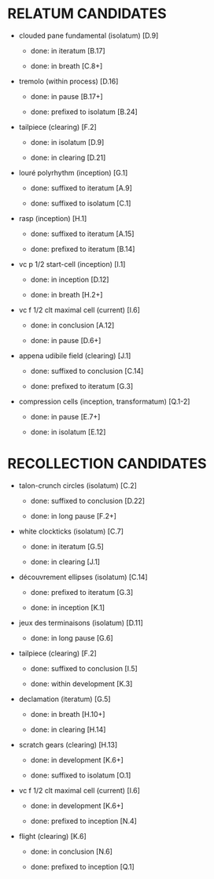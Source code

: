 RELATUM CANDIDATES
==================

* clouded pane fundamental (isolatum) [D.9]

    * done: in iteratum [B.17]

    * done: in breath [C.8+]

* tremolo (within process) [D.16]

    * done: in pause [B.17+]

    * done: prefixed to isolatum [B.24]

* tailpiece (clearing) [F.2]

    * done: in isolatum [D.9]

    * done: in clearing [D.21]

* louré polyrhythm (inception) [G.1]

    * done: suffixed to iteratum [A.9]

    * done: suffixed to isolatum [C.1]

* rasp (inception) [H.1]

    * done: suffixed to iteratum [A.15]

    * done: prefixed to iteratum [B.14]

* vc p 1/2 start-cell (inception) [I.1]

    * done: in inception [D.12]

    * done: in breath [H.2+]

* vc f 1/2 clt maximal cell (current) [I.6]

    * done: in conclusion [A.12]

    * done: in pause [D.6+]

* appena udibile field (clearing) [J.1]

    * done: suffixed to conclusion [C.14]

    * done: prefixed to iteratum [G.3]

* compression cells (inception, transformatum) [Q.1-2]

    * done: in pause [E.7+]

    * done: in isolatum [E.12]

RECOLLECTION CANDIDATES
=======================

* talon-crunch circles (isolatum) [C.2]

    * done: suffixed to conclusion [D.22]

    * done: in long pause [F.2+]

* white clockticks (isolatum) [C.7]

    * done: in iteratum [G.5]

    * done: in clearing [J.1]

* découvrement ellipses (isolatum) [C.14]

    * done: prefixed to iteratum [G.3]

    * done: in inception [K.1]

* jeux des terminaisons (isolatum) [D.11]

    * done: in long pause [G.6]

* tailpiece (clearing) [F.2]

    * done: suffixed to conclusion [I.5]

    * done: within development [K.3]

* declamation (iteratum) [G.5]

    * done: in breath [H.10+]

    * done: in clearing [H.14]

* scratch gears (clearing) [H.13]

    * done: in development [K.6+]

    * done: suffixed to isolatum [O.1]

* vc f 1/2 clt maximal cell (current) [I.6]

    * done: in development [K.6+]

    * done: prefixed to inception [N.4]

* flight (clearing) [K.6]

    * done: in conclusion [N.6]

    * done: prefixed to inception [Q.1]
